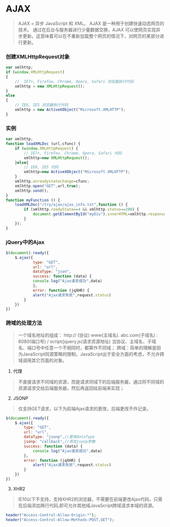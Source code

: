 # AJAX
> AJAX = 异步 JavaScript 和 XML。
AJAX 是一种用于创建快速动态网页的技术。
通过在后台与服务器进行少量数据交换，AJAX 可以使网页实现异步更新。这意味着可以在不重新加载整个网页的情况下，对网页的某部分进行更新。

### 创建XMLHttpRequest对象

```javascript
var xmlhttp;
if (window.XMLHttpRequest)
{
    //  IE7+, Firefox, Chrome, Opera, Safari 浏览器执行代码
	xmlhttp = new XMLHttpRequest();
}
else
{
    // IE6, IE5 浏览器执行代码
    xmlhttp = new ActiveXObject("Microsoft.XMLHTTP");
}
```
### 实例

```javascript
var xmlhttp;
function loadXMLDoc (url,cfunc) {
	if (window.XMLHttpRequest) {
    	// IE7+, Firefox, Chrome, Opera, Safari 代码
		xmlhttp=new XMLHttpRequest();
	}else{
    	// IE6, IE5 代码
		xmlhttp=new ActiveXObject("Microsoft.XMLHTTP");
	}
	xmlhttp.onreadystatechange=cfunc;
	xmlhttp.open("GET",url,true);
	xmlhttp.send();
}
function myFunction () {
	loadXMLDoc("/try/ajax/ajax_info.txt",function () {
		if (xmlhttp.readyState==4 && xmlhttp.status==200) {
			document.getElementById("myDiv").innerHTML=xmlhttp.responseText;
		}
	});
}
```

### jQuery中的Ajax

```javascript
$(document).ready({
	$.ajax({
    		type: "GET",
        	url: "url",
        	dataType: "json",
        	success: function (data) {
        	console.log("Ajax请求成功",data)
        	}，
        	error: function (jqXHR) {
        	alert("Ajax请求失败",request.status)
		}
	})
})
```

### 跨域的处理方法

> 一个域名地址的组成：
> http:// (协议) www(主域名). abc.com(子域名) : 8080(端口号) / script/jquery.js(请求资源地址)
当协议、主域名、子域名、端口号中任意一个不相同时，都算作不同域；
跨域：简单的理解是因为JavaScript同源策略的限制，JavaScript出于安全方面的考虑，不允许跨域调用其它页面的对象。

1. 代理

> 不直接请求不同域的资源，而是请求同域下的后端服务器，通过将不同域的资源请求交给后端服务器，然后再返回给前端来实现；

2. JSONP

> 仅支持GET请求，以下为前端Ajax请求的更改，后端更改不作记录。

```javascript
$(document).ready({
	$.ajax({
    	type: "GET",
       	url: "url",
       	dataType: "jsonp",//更改dataType
       	jsonp: "callback",//添加jsonp参数
       	success: function (data) {
        	console.log("Ajax请求成功",data)
       	}，
       	error: function (jqXHR) {
        	alert("Ajax请求失败",request.status)
		}
	})
})
```

3. XHR2

> IE10以下不支持，支持XHR2的浏览器，不需要在前端更改Ajax代码，只需在后端添加两行代码,即可允许其他域JavaScript跨域请求本域的资源。

```php
header("Access-Control-Allow-Origin:*");
header("Access-Control-Allow-Methods:POST,GET");
```
